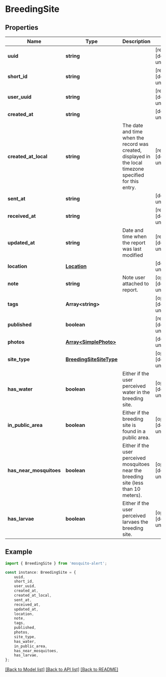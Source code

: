 # BreedingSite


## Properties

Name | Type | Description | Notes
------------ | ------------- | ------------- | -------------
**uuid** | **string** |  | [readonly] [default to undefined]
**short_id** | **string** |  | [readonly] [default to undefined]
**user_uuid** | **string** |  | [readonly] [default to undefined]
**created_at** | **string** |  | [default to undefined]
**created_at_local** | **string** | The date and time when the record was created, displayed in the local timezone specified for this entry. | [readonly] [default to undefined]
**sent_at** | **string** |  | [default to undefined]
**received_at** | **string** |  | [readonly] [default to undefined]
**updated_at** | **string** | Date and time when the report was last modified | [readonly] [default to undefined]
**location** | [**Location**](Location.md) |  | [default to undefined]
**note** | **string** | Note user attached to report. | [optional] [default to undefined]
**tags** | **Array&lt;string&gt;** |  | [optional] [default to undefined]
**published** | **boolean** |  | [readonly] [default to undefined]
**photos** | [**Array&lt;SimplePhoto&gt;**](SimplePhoto.md) |  | [default to undefined]
**site_type** | [**BreedingSiteSiteType**](BreedingSiteSiteType.md) |  | [optional] [default to undefined]
**has_water** | **boolean** | Either if the user perceived water in the breeding site. | [optional] [default to undefined]
**in_public_area** | **boolean** | Either if the breeding site is found in a public area. | [optional] [default to undefined]
**has_near_mosquitoes** | **boolean** | Either if the user perceived mosquitoes near the breeding site (less than 10 meters). | [optional] [default to undefined]
**has_larvae** | **boolean** | Either if the user perceived larvaes the breeding site. | [optional] [default to undefined]

## Example

```typescript
import { BreedingSite } from 'mosquito-alert';

const instance: BreedingSite = {
    uuid,
    short_id,
    user_uuid,
    created_at,
    created_at_local,
    sent_at,
    received_at,
    updated_at,
    location,
    note,
    tags,
    published,
    photos,
    site_type,
    has_water,
    in_public_area,
    has_near_mosquitoes,
    has_larvae,
};
```

[[Back to Model list]](../README.md#documentation-for-models) [[Back to API list]](../README.md#documentation-for-api-endpoints) [[Back to README]](../README.md)
